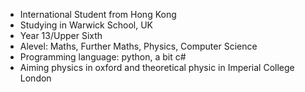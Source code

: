 - International Student from Hong Kong
- Studying in Warwick School, UK
- Year 13/Upper Sixth
- Alevel: Maths, Further Maths, Physics, Computer Science
- Programming language: python, a bit c#
- Aiming physics in oxford and theoretical physic in Imperial College London
